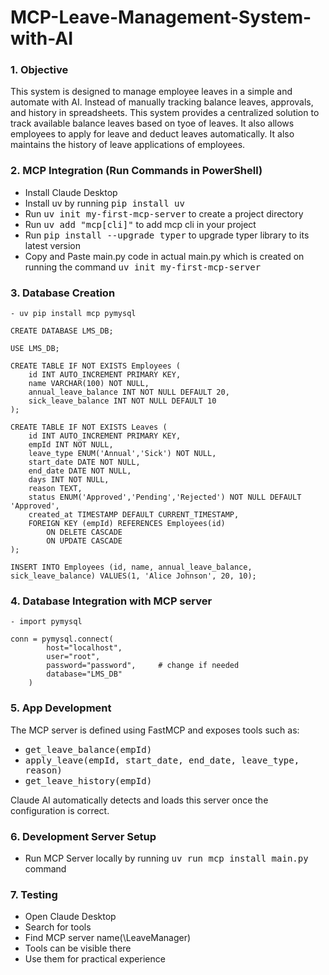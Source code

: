 # MCP-Leave-Management-System-with-AI
### 1. Objective
  This system is designed to manage employee leaves in a simple and automate with AI. 
  Instead of manually tracking balance leaves, approvals, and history in spreadsheets. 
  This system provides a centralized solution to track available balance leaves based on tyoe of leaves. 
  It also allows employees to apply for leave and deduct leaves automatically. It also maintains the history of leave applications of employees.
### 2. MCP Integration (Run Commands in PowerShell)
- Install Claude Desktop
- Install uv by running <kbd>pip install uv</kbd>
- Run <kbd>uv init my-first-mcp-server</kbd> to create a project directory
- Run <kbd>uv add "mcp[cli]"</kbd> to add mcp cli in your project
- Run <kbd>pip install --upgrade typer</kbd> to upgrade typer library to its latest version
- Copy and Paste main.py code in actual main.py which is created on running the command <kbd>uv init my-first-mcp-server</kbd>
### 3. Database Creation

```
- uv pip install mcp pymysql

CREATE DATABASE LMS_DB;

USE LMS_DB;

CREATE TABLE IF NOT EXISTS Employees (
    id INT AUTO_INCREMENT PRIMARY KEY,
    name VARCHAR(100) NOT NULL,
    annual_leave_balance INT NOT NULL DEFAULT 20,
    sick_leave_balance INT NOT NULL DEFAULT 10
);

CREATE TABLE IF NOT EXISTS Leaves (
    id INT AUTO_INCREMENT PRIMARY KEY,
    empId INT NOT NULL,
    leave_type ENUM('Annual','Sick') NOT NULL,
    start_date DATE NOT NULL,
    end_date DATE NOT NULL,
    days INT NOT NULL,
    reason TEXT,
    status ENUM('Approved','Pending','Rejected') NOT NULL DEFAULT 'Approved',
    created_at TIMESTAMP DEFAULT CURRENT_TIMESTAMP,
    FOREIGN KEY (empId) REFERENCES Employees(id)
        ON DELETE CASCADE
        ON UPDATE CASCADE
);

INSERT INTO Employees (id, name, annual_leave_balance, sick_leave_balance) VALUES(1, 'Alice Johnson', 20, 10);
```
### 4. Database Integration with MCP server

```
- import pymysql

conn = pymysql.connect(
        host="localhost",        
        user="root",             
        password="password",     # change if needed
        database="LMS_DB"   
    )
```
### 5. App Development
The MCP server is defined using FastMCP and exposes tools such as:
- <kbd>get_leave_balance(empId)</kbd>
- <kbd>apply_leave(empId, start_date, end_date, leave_type, reason)</kbd>
- <kbd>get_leave_history(empId)</kbd>

Claude AI automatically detects and loads this server once the configuration is correct.
### 6. Development Server Setup
- Run MCP Server locally by running <kbd>uv run mcp install main.py</kbd> command
### 7. Testing
- Open Claude Desktop
- Search for tools
- Find MCP server name(\LeaveManager)
- Tools can be visible there
- Use them for practical experience

